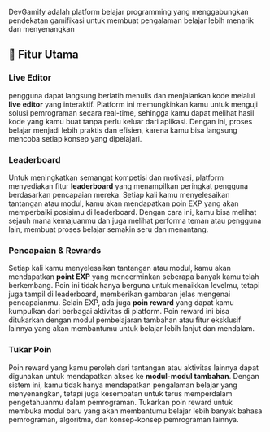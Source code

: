 DevGamify adalah platform belajar programming yang menggabungkan pendekatan gamifikasi untuk membuat pengalaman belajar lebih menarik dan menyenangkan

## 🎯 Fitur Utama
### Live Editor
pengguna dapat langsung berlatih menulis dan menjalankan kode melalui **live editor** yang interaktif. Platform ini memungkinkan kamu untuk menguji solusi pemrograman secara real-time, sehingga kamu dapat melihat hasil kode yang kamu buat tanpa perlu keluar dari aplikasi. Dengan ini, proses belajar menjadi lebih praktis dan efisien, karena kamu bisa langsung mencoba setiap konsep yang dipelajari.
### Leaderboard
Untuk meningkatkan semangat kompetisi dan motivasi, platform menyediakan fitur **leaderboard** yang menampilkan peringkat pengguna berdasarkan pencapaian mereka. Setiap kali kamu menyelesaikan tantangan atau modul, kamu akan mendapatkan poin EXP yang akan memperbaiki posisimu di leaderboard. Dengan cara ini, kamu bisa melihat sejauh mana kemajuanmu dan juga melihat performa teman atau pengguna lain, membuat proses belajar semakin seru dan menantang.
### Pencapaian & Rewards
Setiap kali kamu menyelesaikan tantangan atau modul, kamu akan mendapatkan **point EXP** yang mencerminkan seberapa banyak kamu telah berkembang. Poin ini tidak hanya berguna untuk menaikkan levelmu, tetapi juga tampil di leaderboard, memberikan gambaran jelas mengenai pencapaianmu. Selain EXP, ada juga **poin reward** yang dapat kamu kumpulkan dari berbagai aktivitas di platform. Poin reward ini bisa ditukarkan dengan modul pembelajaran tambahan atau fitur eksklusif lainnya yang akan membantumu untuk belajar lebih lanjut dan mendalam.
### Tukar Poin
Poin reward yang kamu peroleh dari tantangan atau aktivitas lainnya dapat digunakan untuk mendapatkan akses ke **modul-modul tambahan**. Dengan sistem ini, kamu tidak hanya mendapatkan pengalaman belajar yang menyenangkan, tetapi juga kesempatan untuk terus memperdalam pengetahuanmu dalam pemrograman. Tukarkan poin reward untuk membuka modul baru yang akan membantumu belajar lebih banyak bahasa pemrograman, algoritma, dan konsep-konsep pemrograman lainnya.

